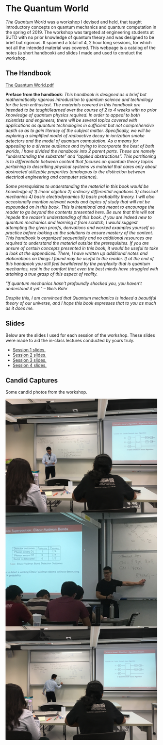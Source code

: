 # The Quantum World

*The Quantum World* was a workshop I devised and held, that taught introductory concepts on quantum mechanics and quantum computation in the spring of 2019. The workshop was targeted at engineering students at SUTD with no prior knowledge of quantum theory and was designed to be brief but rigorous. It spanned a total of 4, 2 hour long sessions, for which not all the intended material was covered. This webpage is a catalog of the notes (a short handbook) and slides I made and used to conduct the workshop. 


## The Handbook

[The Quantum World.pdf](./The%20Quantum%20World%20(IAP%202019).pdf)

**Preface from the handbook**:
*This handbook is designed as a brief but mathematically rigorous introduction to quantum science and technology for the tech enthusiast. The materials covered in this handbook are intended to be taught/learned over the course of 2 to 4 weeks with no prior knowledge of quantum physics required. In order to appeal to both scientists and engineers, there will be several topics covered with applications as quantum technologies in sufficient but not comprehensive depth so as to gain literacy of the subject matter. Specifically, we will be exploring a simplified model of radioactive decay in ionization smoke detectors and the model of quantum computation. As a means for appealing to a diverse audience and trying to incorporate the best of both worlds, I have divided the handbook into 2 parent parts. These are namely “understanding the substrate” and “applied abstractions”. This partitioning is to differentiate between content that focuses on quantum theory topics pertaining to describing physical systems vs material that cares only about abstracted utilizable properties (analogous to the distinction between electrical engineering and computer science).*

*Some prerequisites to understanding the material in this book would be knowledge of 1) linear algebra 2) ordinary differential equations 3) classical mechanics 4) basic electrodynamics 5) basic probability theory. I will also occasionally mention relevant words and topics of study that will not be expounded on in this book. This is intentional and meant to encourage the reader to go beyond the contents presented here. Be sure that this will not impede the reader’s understanding of this book. If you are indeed new to quantum mechanics and learning it from scratch, I would suggest attempting the given proofs, derivations and worked examples yourself as practice before looking up the solutions to ensure mastery of the content. This handbook is organized sequentially and no additional resources are required to understand the material outside the prerequisites. If you are unsure of certain concepts presented in this book, it would be useful to take a look at the appendices. There, I have written up additional notes and elaborations on things I found may be useful to the reader. If at the end of this handbook you still feel bewildered by the perplexity that is quantum mechanics, rest in the comfort that even the best minds have struggled with attaining a true grasp of this aspect of reality.*

*"If quantum mechanics hasn’t profoundly shocked you, you haven’t understood it yet." – Niels Bohr*

*Despite this, I am convinced that Quantum mechanics is indeed a beautiful theory of our universe, and I hope this book expresses that to you as much as it does me.*


## Slides

Below are the slides I used for each session of the workshop. These slides were made to aid the in-class lectures conducted by yours truly.

* [Session 1 slides.](TQW%20Day%201.pdf)
* [Session 2 slides.](TQW%20Day%202.pdf)
* [Session 3 slides.](TQW%20Day%203.pdf)
* [Session 4 slides.](TQW%20Day%204.pdf)


## Candid Captures

Some candid photos from the workshop.

<img align="left" src="candid_capture1.JPG" width="500">
<br/><br/>
<img align="left" src="candid_capture2.JPG" width="500">
<br/><br/>
<img align="left" src="candid_capture3.JPG" width="500">

<br/><br/><br/><br/><br/>
